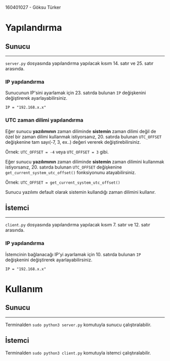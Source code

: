 160401027 - Göksu Türker
# Yapılandırma
## Sunucu
----
`server.py` dosyasında yapılandırma yapılacak kısım 14. satır ve 25. satır arasında.

### IP yapılandırma

Sunucunun IP'sini ayarlamak için 23\. satırda bulunan `IP` değişkenini değiştirerek ayarlayabilirsiniz.

`IP = "192.168.x.x"`

### UTC zaman dilimi yapılandırma

Eğer sunucu **yazılımının** zaman diliminde **sistemin** zaman dilimi değil de özel bir zaman dilimi kullanmak istiyorsanız, 
20\. satırda bulunan `UTC_OFFSET` değişkenine tam sayı(-7, 3, ex..) değeri vererek değiştirebilirsiniz.

Örnek:
`UTC_OFFSET = -4` veya `UTC_OFFSET = 3` gibi.

Eğer sunucu **yazılımının** zaman diliminde **sistemin** zaman dilimini kullanmak istiyorsanız,
20\. satırda bulunan `UTC_OFFSET` değişkenine `get_current_system_utc_offset()` fonksiyonunu atayabilirsiniz. 

Örnek:
`UTC_OFFSET = get_current_system_utc_offset()`

Sunucu yazılımı default olarak sistemin kullandığı zaman dilimini kullanır.

## İstemci
----
`client.py` dosyasında yapılandırma yapılacak kısım 7. satır ve 12. satır arasında.

### IP yapılandırma

İstemcinin bağlanacağı IP'yi ayarlamak için 10. satırda bulunan `IP` değişkenini değiştirerek ayarlayabilirsiniz.

`IP = "192.168.x.x"`

# Kullanım
## Sunucu
----
Terminalden `sudo python3 server.py` komutuyla sunucu çalıştıralabilir.

## İstemci
Terminalden `sudo python3 client.py` komutuyla istemci çalıştıralabilir.